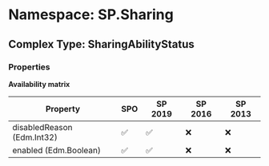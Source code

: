 # Namespace: SP.Sharing

## Complex Type: SharingAbilityStatus

### Properties

**Availability matrix**

Property | SPO | SP 2019 | SP 2016 | SP 2013
----------|-----|---------|---------|--------
disabledReason (Edm.Int32) | ✅ | ✅ | ❌ | ❌
enabled (Edm.Boolean) | ✅ | ✅ | ❌ | ❌

